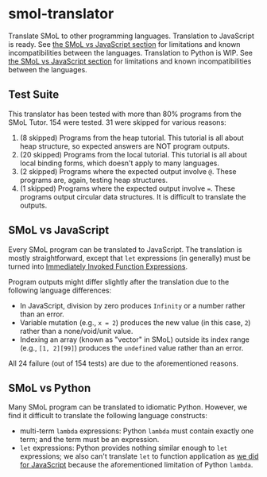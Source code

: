 # smol-translator

Translate SMoL to other programming languages. Translation to JavaScript is ready.
See [the SMoL vs JavaScript section](#smol-vs-javascript) for limitations and
known incompatibilities between the languages.
Translation to Python is WIP. See [the SMoL vs JavaScript section](#smol-vs-javascript) for limitations and
known incompatibilities between the languages.

## Test Suite

This translator has been tested with more than 80% programs from the SMoL Tutor. 154 were tested. 31 were skipped for various reasons:

1. (8 skipped) Programs from the heap tutorial. This tutorial is all about heap structure, so expected answers are NOT program outputs.
2. (20 skipped) Programs from the local tutorial. This tutorial is all about local binding forms, which doesn't apply to many languages.
3. (2 skipped) Programs where the expected output involve `@`. These programs are, again, testing heap structures.
4. (1 skipped) Programs where the expected output involve `=`. These programs output circular data structures. It is difficult to translate the outputs.

## SMoL vs JavaScript

Every SMoL program can be translated to JavaScript. The translation is mostly straightforward,
except that `let` expressions (in generally) must be turned into [Immediately Invoked Function Expressions](https://developer.mozilla.org/en-US/docs/Glossary/IIFE).

Program outputs might differ slightly after the translation due to the following language differences:

- In JavaScript, division by zero produces `Infinity` or a number rather than an error.
- Variable mutation (e.g., `x = 2`) produces the new value (in this case, `2`) rather than a none/void/unit value.
- Indexing an array (known as "vector" in SMoL) outside its index range (e.g., `[1, 2][99]`) produces the `undefined` value rather than an error.

All 24 failure (out of 154 tests) are due to the aforementioned reasons.

## SMoL vs Python

Many SMoL program can be translated to idiomatic Python. However, we find it difficult to translate the following language constructs:

- multi-term `lambda` expressions: Python `lambda` must contain exactly one term; and the term must be an expression.
- `let` expressions: Python provides nothing similar enough to `let` expressions; we also can't translate `let` to function application
  as [we did for JavaScript](#smol-vs-javascript) because the aforementioned limitation of Python `lambda`.

